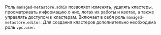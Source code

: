 Роль `managed-metastore.admin` позволяет изменять, удалять кластеры, просматривать информацию о них, логах их работы и квотах, а также управлять доступом к кластерам. Включает в себя роль `managed-metastore.editor`. Для создания кластеров дополнительно необходима роль `vpc.user`.